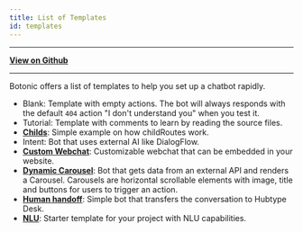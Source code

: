 ```yaml
---
title: List of Templates
id: templates
---
```


---

[**View on Github**](https://github.com/hubtype/botonic/tree/master/packages/botonic-cli/templates)

---

Botonic offers a list of templates to help you set up a chatbot rapidly.

- Blank: Template with empty actions. The bot will always responds with the default `404` action "I don't understand you" when you test it.
- Tutorial: Template with comments to learn by reading the source files.
- **[Childs](childs)**: Simple example on how childRoutes work.
- Intent: Bot that uses external AI like DialogFlow.
- **[Custom Webchat](template-custom-webchat)**: Customizable webchat that can be embedded in your website.
- **[Dynamic Carousel](template-dynamic-carousel)**: Bot that gets data from an external API and renders a Carousel. Carousels are horizontal scrollable elements with image, title and buttons for users to trigger an action.
- **[Human handoff](template-human-handoff)**: Simple bot that transfers the conversation to Hubtype Desk.
- **[NLU](template-nlu)**: Starter template for your project with NLU capabilities.
